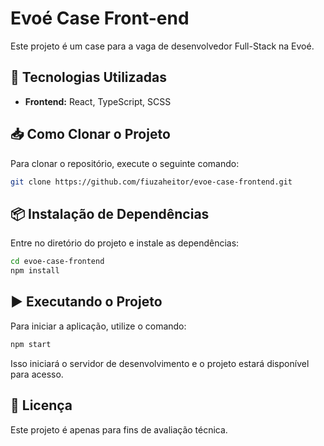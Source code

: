 # Evoé Case Front-end

Este projeto é um case para a vaga de desenvolvedor Full-Stack na Evoé.

## 🚀 Tecnologias Utilizadas

- **Frontend:** React, TypeScript, SCSS

## 📥 Como Clonar o Projeto

Para clonar o repositório, execute o seguinte comando:

```sh
git clone https://github.com/fiuzaheitor/evoe-case-frontend.git
```

## 📦 Instalação de Dependências

Entre no diretório do projeto e instale as dependências:

```sh
cd evoe-case-frontend
npm install
```

## ▶️ Executando o Projeto

Para iniciar a aplicação, utilize o comando:

```sh
npm start
```

Isso iniciará o servidor de desenvolvimento e o projeto estará disponível para acesso.

## 📄 Licença

Este projeto é apenas para fins de avaliação técnica.
